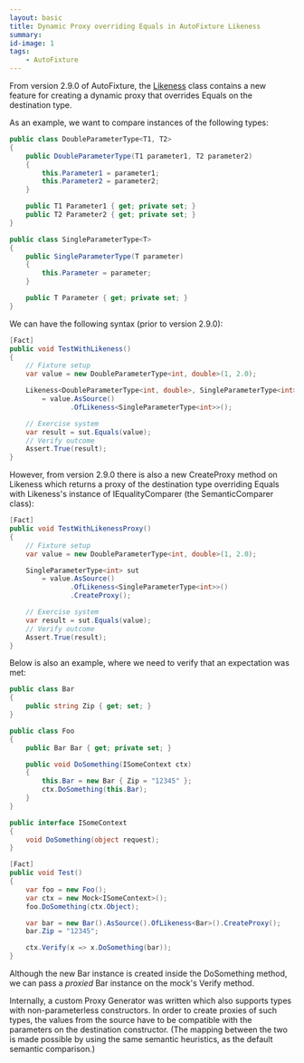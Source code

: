```yaml
---
layout: basic
title: Dynamic Proxy overriding Equals in AutoFixture Likeness
summary:
id-image: 1
tags:
    - AutoFixture
---
```


<p>From version 2.9.0 of AutoFixture, the&nbsp;<a href="http://blog.ploeh.dk/2010/06/29/IntroducingAutoFixtureLikeness.aspx" target="_blank">Likeness</a>&nbsp;class contains a new feature for&nbsp;creating a dynamic proxy that overrides Equals on the destination type.</p>
<p>As an example, we want to compare instances of the following types:</p>

``` csharp
public class DoubleParameterType<T1, T2>
{
    public DoubleParameterType(T1 parameter1, T2 parameter2)
    {
        this.Parameter1 = parameter1;
        this.Parameter2 = parameter2;
    }

    public T1 Parameter1 { get; private set; }
    public T2 Parameter2 { get; private set; }
}

public class SingleParameterType<T>
{
    public SingleParameterType(T parameter)
    {
        this.Parameter = parameter;
    }

    public T Parameter { get; private set; }
}
```

<p>We can have the following syntax (prior to version 2.9.0):</p>

``` csharp
[Fact]
public void TestWithLikeness()
{
    // Fixture setup
    var value = new DoubleParameterType<int, double>(1, 2.0);

    Likeness<DoubleParameterType<int, double>, SingleParameterType<int>> sut
        = value.AsSource()
               .OfLikeness<SingleParameterType<int>>();

    // Exercise system
    var result = sut.Equals(value);
    // Verify outcome
    Assert.True(result);
}
```

<p>However, from version 2.9.0 there is also a new CreateProxy method on Likeness which returns a proxy of the destination type overriding Equals with Likeness's instance of IEqualityComparer&nbsp;(the SemanticComparer class):</p>

``` csharp
[Fact]
public void TestWithLikenessProxy()
{
    // Fixture setup
    var value = new DoubleParameterType<int, double>(1, 2.0);

    SingleParameterType<int> sut
        = value.AsSource()
               .OfLikeness<SingleParameterType<int>>()
               .CreateProxy();

    // Exercise system
    var result = sut.Equals(value);
    // Verify outcome
    Assert.True(result);
}
```

<p>Below is also an example, where we need to verify that an expectation was met:</p>

``` csharp
public class Bar
{
    public string Zip { get; set; }
}

public class Foo
{
    public Bar Bar { get; private set; }

    public void DoSomething(ISomeContext ctx)
    {
        this.Bar = new Bar { Zip = "12345" };
        ctx.DoSomething(this.Bar);
    }
}

public interface ISomeContext
{
    void DoSomething(object request);
}

[Fact]
public void Test()
{
    var foo = new Foo();
    var ctx = new Mock<ISomeContext>();
    foo.DoSomething(ctx.Object);

    var bar = new Bar().AsSource().OfLikeness<Bar>().CreateProxy();
    bar.Zip = "12345";

    ctx.Verify(x => x.DoSomething(bar));
}
```

<p>Although the new Bar instance is created inside the DoSomething method, we can pass a <em>proxied </em>Bar instance on the mock's Verify method.</p>
<p>Internally, a custom Proxy Generator was written which also&nbsp;supports types with non-parameterless constructors.&nbsp;In order to create proxies of such types, the values from the source have to be compatible with the parameters on the destination constructor.&nbsp;(The mapping between the two is made possible by using the same semantic heuristics, as the default semantic comparison.)</p>
